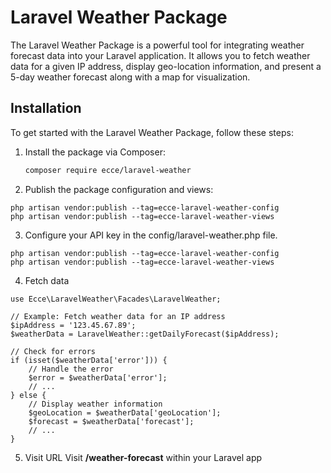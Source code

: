 # Laravel Weather Package

The Laravel Weather Package is a powerful tool for integrating weather forecast data into your Laravel application. It allows you to fetch weather data for a given IP address, display geo-location information, and present a 5-day weather forecast along with a map for visualization.

## Installation

To get started with the Laravel Weather Package, follow these steps:

1. Install the package via Composer:

   ```bash
   composer require ecce/laravel-weather
   ```
2. Publish the package configuration and views:
```
php artisan vendor:publish --tag=ecce-laravel-weather-config
php artisan vendor:publish --tag=ecce-laravel-weather-views
```

3. Configure your API key in the config/laravel-weather.php file.
```
php artisan vendor:publish --tag=ecce-laravel-weather-config
php artisan vendor:publish --tag=ecce-laravel-weather-views
```
4. Fetch data
```
use Ecce\LaravelWeather\Facades\LaravelWeather;

// Example: Fetch weather data for an IP address
$ipAddress = '123.45.67.89';
$weatherData = LaravelWeather::getDailyForecast($ipAddress);

// Check for errors
if (isset($weatherData['error'])) {
    // Handle the error
    $error = $weatherData['error'];
    // ...
} else {
    // Display weather information
    $geoLocation = $weatherData['geoLocation'];
    $forecast = $weatherData['forecast'];
    // ...
}
```
5. Visit URL
Visit **/weather-forecast** within your Laravel app